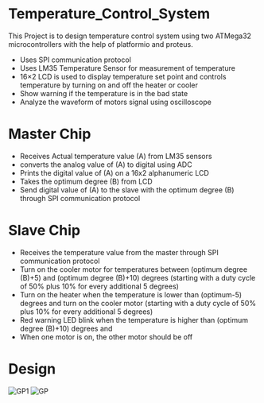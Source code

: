 # Temperature_Control_System
This Project is to design temperature control system using two ATMega32 microcontrollers with the help of platformio and proteus.

- Uses SPI communication protocol
- Uses LM35 Temperature Sensor for measurement of temperature
- 16×2 LCD is used to display temperature set point and controls temperature by turning on and off the heater or cooler
- Show warning if the temperature is in the bad state
- Analyze the waveform of motors signal using oscilloscope

# Master Chip
- Receives Actual temperature value (A) from LM35 sensors
- converts the analog value of (A) to digital using ADC
- Prints the digital value of (A) on a 16x2 alphanumeric LCD
- Takes the optimum degree (B) from LCD
- Send digital value of (A) to the slave with the optimum degree (B) through SPI communication protocol

# Slave Chip
- Receives the temperature value from the master through SPI communication protocol
- Turn on the cooler motor for temperatures between (optimum degree (B)+5) and (optimum degree (B)+10) degrees (starting with a
duty cycle of 50% plus 10% for every additional 5 degrees)
- Turn on the heater when the temperature is lower than (optimum-5) degrees and turn on the cooler motor (starting with a
duty cycle of 50% plus 10% for every additional 5 degrees)
- Red warning LED blink when the temperature is higher than (optimum degree (B)+10) degrees and 
- When one motor is on, the other motor should be off

# Design
![GP1](https://github.com/waelmarwan7/TEMPERATURE_CONTROL_SYSTEM/assets/91396631/19d7ce7e-fc26-4e21-b32c-abdc22da5c37)
![GP](https://github.com/AbdelrahmanAbdel-Aal/Temperature_Control_System/assets/87050373/f81f3b27-9392-44d4-9be9-c026356a9c13)

